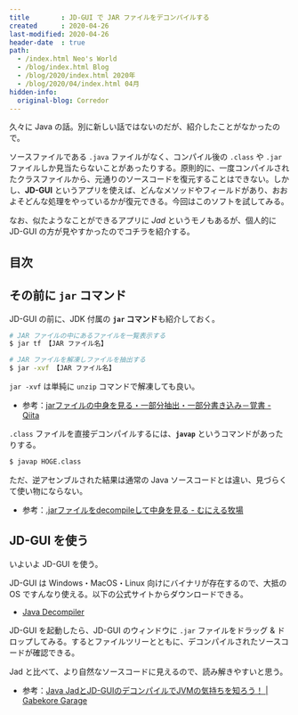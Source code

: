 ```yaml
---
title        : JD-GUI で JAR ファイルをデコンパイルする
created      : 2020-04-26
last-modified: 2020-04-26
header-date  : true
path:
  - /index.html Neo's World
  - /blog/index.html Blog
  - /blog/2020/index.html 2020年
  - /blog/2020/04/index.html 04月
hidden-info:
  original-blog: Corredor
---
```


久々に Java の話。別に新しい話ではないのだが、紹介したことがなかったので。

ソースファイルである `.java` ファイルがなく、コンパイル後の `.class` や `.jar` ファイルしか見当たらないことがあったりする。原則的に、一度コンパイルされたクラスファイルから、元通りのソースコードを復元することはできない。しかし、**JD-GUI** というアプリを使えば、どんなメソッドやフィールドがあり、おおよそどんな処理をやっているかが復元できる。今回はこのソフトを試してみる。

なお、似たようなことができるアプリに _Jad_ というモノもあるが、個人的に JD-GUI の方が見やすかったのでコチラを紹介する。

## 目次

## その前に `jar` コマンド

JD-GUI の前に、JDK 付属の **`jar` コマンド**も紹介しておく。

```bash
# JAR ファイルの中にあるファイルを一覧表示する
$ jar tf 【JAR ファイル名】

# JAR ファイルを解凍しファイルを抽出する
$ jar -xvf 【JAR ファイル名】
```

`jar -xvf` は単純に `unzip` コマンドで解凍しても良い。

- 参考：[jarファイルの中身を見る・一部分抽出・一部分書き込み－覚書 - Qiita](https://qiita.com/rita_cano_bika/items/f810c27e66946367444d)

`.class` ファイルを直接デコンパイルするには、**`javap`** というコマンドがあったりする。

```bash
$ javap HOGE.class
```

ただ、逆アセンブルされた結果は通常の Java ソースコードとは違い、見づらくて使い物にならない。

- 参考：[.jarファイルをdecompileして中身を見る - むにえる牧場](https://meuniere.hatenablog.jp/entry/2018/11/06/134010)

## JD-GUI を使う

いよいよ JD-GUI を使う。

JD-GUI は Windows・MacOS・Linux 向けにバイナリが存在するので、大抵の OS ですんなり使える。以下の公式サイトからダウンロードできる。

- [Java Decompiler](http://java-decompiler.github.io/)

JD-GUI を起動したら、JD-GUI のウィンドウに `.jar` ファイルをドラッグ & ドロップしてみる。するとファイルツリーとともに、デコンパイルされたソースコードが確認できる。

Jad と比べて、より自然なソースコードに見えるので、読み解きやすいと思う。

- 参考：[Java JadとJD-GUIのデコンパイルでJVMの気持ちを知ろう！ | Gabekore Garage](https://gabekore.org/java-jad-jdgui-bytecode)
